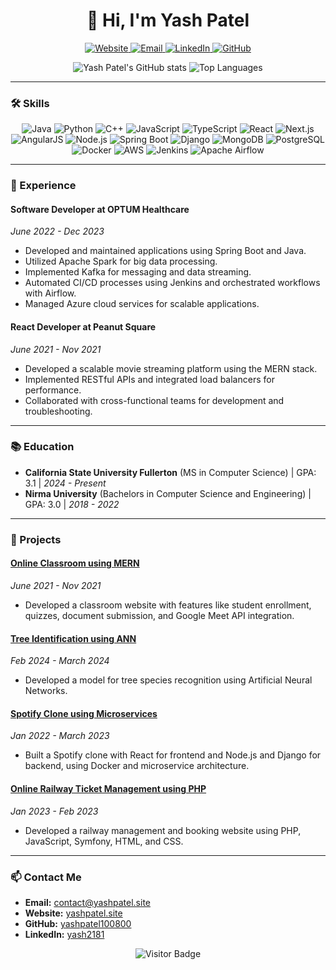 <h1 align="center">👋 Hi, I'm Yash Patel</h1>

<p align="center">
  <a href="https://yashpatel.site">
    <img src="https://img.shields.io/badge/Website-Visit-blue?style=flat&logo=google-chrome&logoColor=white" alt="Website">
  </a>
  <a href="mailto:contact@yashpatel.site">
    <img src="https://img.shields.io/badge/Email-contact@yashpatel.site-red?style=flat&logo=gmail&logoColor=white" alt="Email">
  </a>
  <a href="http://www.linkedin.com/in/yash2181">
    <img src="https://img.shields.io/badge/LinkedIn-Connect-blue?style=flat&logo=linkedin&logoColor=white" alt="LinkedIn">
  </a>
  <a href="https://github.com/yashpatel100800">
    <img src="https://img.shields.io/badge/GitHub-Follow-black?style=flat&logo=github&logoColor=white" alt="GitHub">
  </a>
</p>

<p align="center">
  <img src="https://github-readme-stats.vercel.app/api?username=yashpatel100800&show_icons=true&theme=radical" alt="Yash Patel's GitHub stats">
  <img src="https://github-readme-stats.vercel.app/api/top-langs/?username=yashpatel100800&layout=compact&theme=radical" alt="Top Languages">
</p>

---

### 🛠️ Skills

<p align="center">
  <img src="https://img.shields.io/badge/Java-%23ED8B00.svg?style=for-the-badge&logo=java&logoColor=white" alt="Java">
  <img src="https://img.shields.io/badge/Python-3670A0?style=for-the-badge&logo=python&logoColor=ffdd54" alt="Python">
  <img src="https://img.shields.io/badge/C%2B%2B-00599C?style=for-the-badge&logo=c%2B%2B&logoColor=white" alt="C++">
  <img src="https://img.shields.io/badge/JavaScript-323330?style=for-the-badge&logo=javascript&logoColor=F7DF1E" alt="JavaScript">
  <img src="https://img.shields.io/badge/TypeScript-007ACC?style=for-the-badge&logo=typescript&logoColor=white" alt="TypeScript">
  <img src="https://img.shields.io/badge/React-20232A?style=for-the-badge&logo=react&logoColor=61DAFB" alt="React">
  <img src="https://img.shields.io/badge/Next.js-000000?style=for-the-badge&logo=nextdotjs&logoColor=white" alt="Next.js">
  <img src="https://img.shields.io/badge/Angular-DD0031?style=for-the-badge&logo=angular&logoColor=white" alt="AngularJS">
  <img src="https://img.shields.io/badge/Node.js-43853D?style=for-the-badge&logo=node-dot-js&logoColor=white" alt="Node.js">
  <img src="https://img.shields.io/badge/Spring_Boot-F2F4F9?style=for-the-badge&logo=spring-boot" alt="Spring Boot">
  <img src="https://img.shields.io/badge/Django-092E20?style=for-the-badge&logo=django&logoColor=white" alt="Django">
  <img src="https://img.shields.io/badge/MongoDB-4EA94B?style=for-the-badge&logo=mongodb&logoColor=white" alt="MongoDB">
  <img src="https://img.shields.io/badge/PostgreSQL-316192?style=for-the-badge&logo=postgresql&logoColor=white" alt="PostgreSQL">
  <img src="https://img.shields.io/badge/Docker-2496ED?style=for-the-badge&logo=docker&logoColor=white" alt="Docker">
  <img src="https://img.shields.io/badge/Amazon_AWS-232F3E?style=for-the-badge&logo=amazon-aws&logoColor=white" alt="AWS">
  <img src="https://img.shields.io/badge/Jenkins-D24939?style=for-the-badge&logo=jenkins&logoColor=white" alt="Jenkins">
  <img src="https://img.shields.io/badge/Apache_Airflow-017CEE?style=for-the-badge&logo=apache-airflow&logoColor=white" alt="Apache Airflow">
</p>

---

### 💼 Experience

#### **Software Developer at OPTUM Healthcare** 
*June 2022 - Dec 2023*
- Developed and maintained applications using Spring Boot and Java.
- Utilized Apache Spark for big data processing.
- Implemented Kafka for messaging and data streaming.
- Automated CI/CD processes using Jenkins and orchestrated workflows with Airflow.
- Managed Azure cloud services for scalable applications.

#### **React Developer at Peanut Square** 
*June 2021 - Nov 2021*
- Developed a scalable movie streaming platform using the MERN stack.
- Implemented RESTful APIs and integrated load balancers for performance.
- Collaborated with cross-functional teams for development and troubleshooting.

---

### 📚 Education

- **California State University Fullerton** (MS in Computer Science) | GPA: 3.1 | *2024 - Present*
- **Nirma University** (Bachelors in Computer Science and Engineering) | GPA: 3.0 | *2018 - 2022*

---

### 🔧 Projects

#### [Online Classroom using MERN](https://github.com/yashpatel100800/online-classroom)
*June 2021 - Nov 2021*
- Developed a classroom website with features like student enrollment, quizzes, document submission, and Google Meet API integration.

#### [Tree Identification using ANN](https://github.com/yashpatel100800/tree-identification)
*Feb 2024 - March 2024*
- Developed a model for tree species recognition using Artificial Neural Networks.

#### [Spotify Clone using Microservices](https://github.com/yashpatel100800/spotify-clone)
*Jan 2022 - March 2023*
- Built a Spotify clone with React for frontend and Node.js and Django for backend, using Docker and microservice architecture.

#### [Online Railway Ticket Management using PHP](https://github.com/yashpatel100800/railway-ticket-management)
*Jan 2023 - Feb 2023*
- Developed a railway management and booking website using PHP, JavaScript, Symfony, HTML, and CSS.

---

### 📫 Contact Me

- **Email:** [contact@yashpatel.site](mailto:contact@yashpatel.site)
- **Website:** [yashpatel.site](https://yashpatel.site)
- **GitHub:** [yashpatel100800](https://github.com/yashpatel100800)
- **LinkedIn:** [yash2181](http://www.linkedin.com/in/yash2181)

<p align="center">
  <img src="https://visitor-badge.glitch.me/badge?page_id=yashpatel100800" alt="Visitor Badge">
</p>
